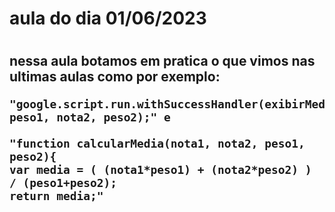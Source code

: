 <h1> aula do dia 01/06/2023 <h1>
  <h2> nessa aula botamos em pratica o que vimos nas ultimas aulas como por exemplo:
    
    "google.script.run.withSuccessHandler(exibirMedia).calcularMedia(nota1, peso1, nota2, peso2);" e
    
    "function calcularMedia(nota1, nota2, peso1, peso2){
    var media = ( (nota1*peso1) + (nota2*peso2) ) / (peso1+peso2);
    return media;"
 
